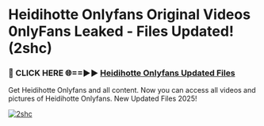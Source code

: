 # Heidihotte Onlyfans Original Videos 0nlyFans Leaked - Files Updated! (2shc)

<h3>🔴 CLICK HERE 🌐==►► <a href="https://tinyurl.com/ehrbuxhb" rel="nofollow">Heidihotte Onlyfans Updated Files</a></h3>

Get Heidihotte Onlyfans and all content. Now you can access all videos and pictures of Heidihotte Onlyfans. New Updated Files 2025!

[![2shc](https://i.imgur.com/lVYEuWS.gif)](https://tinyurl.com/ehrbuxhb)

